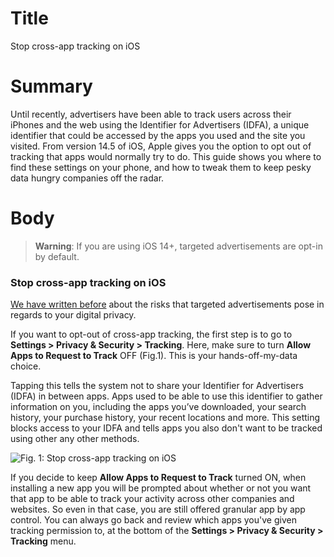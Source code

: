 # Title #
Stop cross-app tracking on iOS

# Summary #
Until recently, advertisers have been able to track users across their iPhones and the web using the Identifier for Advertisers (IDFA), a unique identifier that could be accessed by the apps you used and the site you visited. From version 14.5 of iOS, Apple gives you the option to opt out of tracking that apps would normally try to do. This guide shows you where to find these settings on your phone, and how to tweak them to keep pesky data hungry companies off the radar.

# Body #

> **Warning**: If you are using iOS 14+, targeted advertisements are opt-in by default.

### Stop cross-app tracking on iOS ###
[We have written before][1] about the risks that targeted advertisements pose in regards to your digital privacy.

If you want to opt-out of cross-app tracking, the first step is to go to **Settings > Privacy & Security > Tracking**. Here, make sure to turn **Allow Apps to Request to Track** OFF (Fig.1). This is your hands-off-my-data choice.

Tapping this tells the system not to share your Identifier for Advertisers (IDFA) in between apps. Apps used to be able to use this identifier to gather information on you, including the apps you’ve downloaded, your search history, your purchase history, your recent locations and more. This setting blocks access to your IDFA and tells apps you also don't want to be tracked using other any other methods.

![Fig. 1: Stop cross-app tracking on iOS](../../images/ios/cross-tracking.jpg?raw=true)

If you decide to keep **Allow Apps to Request to Track** turned ON, when installing a new app you will be prompted about whether or not you want that app to be able to track your activity across other companies and websites. So even in that case, you are still offered granular app by app control. You can always go back and review which apps you've given tracking permission to, at the bottom of the **Settings > Privacy & Security > Tracking** menu.

[1]: https://privacyinternational.org/explainer/2976/how-do-tracking-companies-know-what-you-did-last-summer
